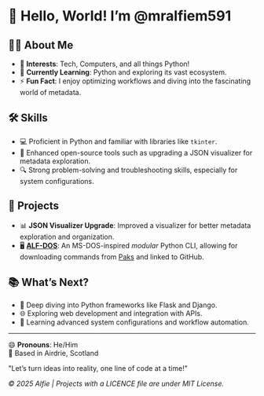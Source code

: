 # 👋 Hello, World! I’m @mralfiem591

## 🙋‍♂️ About Me
- 👀 **Interests**: Tech, Computers, and all things Python!
- 🌱 **Currently Learning**: Python and exploring its vast ecosystem.
- ⚡ **Fun Fact**: I enjoy optimizing workflows and diving into the fascinating world of metadata.

## 🛠️ Skills
- 💻 Proficient in Python and familiar with libraries like `tkinter`.
- 🧩 Enhanced open-source tools such as upgrading a JSON visualizer for metadata exploration.
- 🔍 Strong problem-solving and troubleshooting skills, especially for system configurations.

## 🌟 Projects
- 📊 **JSON Visualizer Upgrade**: Improved a visualizer for better metadata exploration and organization.
- 🖥️ **[ALF-DOS](https://github.com/mralfiem591/alf-dos)**: An MS-DOS-inspired *modular* Python CLI, allowing for downloading commands from [Paks](https://github.com/mralfiem591/alf-dos-paks) and linked to GitHub.

## 📚 What’s Next?
- 🔭 Deep diving into Python frameworks like Flask and Django.
- 🌐 Exploring web development and integration with APIs.
- 🧠 Learning advanced system configurations and workflow automation.

---

😄 **Pronouns**: He/Him  
📍 Based in Airdrie, Scotland  

"Let’s turn ideas into reality, one line of code at a time!"

<!---
mralfiem591/mralfiem591 is a ✨ special ✨ repository because its `README.md` (this file) appears on your GitHub profile.
You can click the Preview link to take a look at your changes.
--->

*© 2025 Alfie | Projects with a LICENCE file are under MIT License.*
